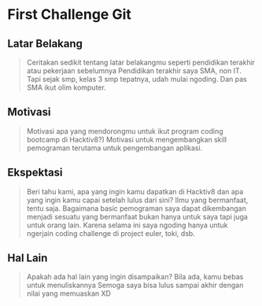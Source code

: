 # First Challenge Git

## Latar Belakang
> Ceritakan sedikit tentang latar belakangmu seperti pendidikan terakhir atau pekerjaan sebelumnya
> Pendidikan terakhir saya SMA, non IT. Tapi sejak smp, kelas 3 smp tepatnya, udah mulai ngoding. Dan pas SMA ikut olim komputer. 

## Motivasi
> Motivasi apa yang mendorongmu untuk ikut program coding bootcamp di Hacktiv8?)
> Motivasi untuk mengembangkan skill pemograman terutama untuk pengembangan aplikasi.

## Ekspektasi
> Beri tahu kami, apa yang ingin kamu dapatkan di Hacktiv8 dan apa yang ingin kamu capai setelah lulus dari sini?
>Ilmu yang bermanfaat, tentu saja. Bagaimana basic pemograman saya dapat dikembangan menjadi sesuatu yang bermanfaat bukan hanya untuk saya tapi juga untuk orang lain. Karena selama ini saya ngoding hanya untuk ngerjain coding challenge di project euler, toki, dsb. 

## Hal Lain
> Apakah ada hal lain yang ingin disampaikan? Bila ada, kamu bebas untuk menuliskannya
> Semoga saya bisa lulus sampai akhir dengan nilai yang memuaskan XD
